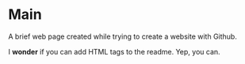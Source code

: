 Main
====

A brief web page created while trying to create a website with Github.

I <b>wonder</b> if you can add HTML tags to the readme.
Yep, you can.
